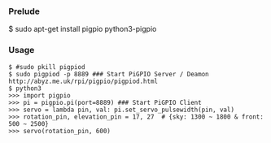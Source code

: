 ### Prelude
$ sudo apt-get install pigpio python3-pigpio
### Usage
```
$ #sudo pkill pigpiod
$ sudo pigpiod -p 8889 ### Start PiGPIO Server / Deamon          http://abyz.me.uk/rpi/pigpio/pigpiod.html
$ python3 
>>> import pigpio
>>> pi = pigpio.pi(port=8889) ### Start PiGPIO Client 
>>> servo = lambda pin, val: pi.set_servo_pulsewidth(pin, val)  
>>> rotation_pin, elevation_pin = 17, 27  # {sky: 1300 ~ 1800 & front: 500 ~ 2500} 
>>> servo(rotation_pin, 600)
```
